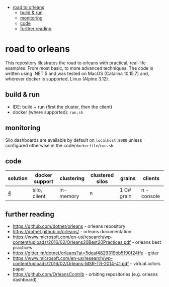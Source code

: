 - [road to orleans](#road-to-orleans)
  - [build & run](#build--run)
  - [monitoring](#monitoring)
  - [code](#code)
  - [further reading](#further-reading)

# road to orleans

This repository illustrates the road to orleans with practical, real-life examples. From most basic, to more advanced techniques. The code is written using .NET 5 and was tested on MacOS (Catalina 10.15.7) and, wherever docker is supported, Linux (Alpine 3.12).

## build & run

* IDE: build + run (first the cluster, then the client)
* docker (where supported): `run.sh`

## monitoring

Silo dashboards are available by default on `localhost:8080` unless configured otherwise in the code/`dockerfile`/`run.sh`.

## code

| solution | docker support | clustering | clustered silos | grains | clients |
| --- | --- | --- | --- | --- | --- |
| [4](4/readme.md) | silo, client | in-memory | n | 1 C# grain | n - console |

## further reading

* https://github.com/dotnet/orleans - orleans repository
* https://dotnet.github.io/orleans/ - orleans documentation
* https://www.microsoft.com/en-us/research/wp-content/uploads/2016/02/Orleans20Best20Practices.pdf - orleans best practices
* https://gitter.im/dotnet/orleans?at=5deaf4829319bb5190f24ffe - gitter
* https://www.microsoft.com/en-us/research/wp-content/uploads/2016/02/Orleans-MSR-TR-2014-41.pdf - virtual actors paper
* https://github.com/OrleansContrib - orbiting repositories (e.g. orleans dashboard)